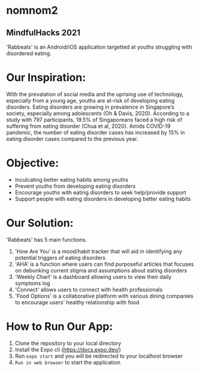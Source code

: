 # nomnom2
## MindfulHacks 2021

'Rabbeats' is an Android/iOS application targetted at youths struggling with disordered eating.

# Our Inspiration:
With the prevalation of social media and the uprising use of technology, especially from a young age, youths are at-risk of developing eating disorders. Eating disorders are growing in prevalence in Singapore’s society, especially among adolescents (Oh & Davis, 2020). According to a study with 797 participants, 19.5% of Singaporeans faced a high risk of suffering from eating disorder (Chua et al, 2020). Amids COVID-19 pandemic, the number of eating disorder cases has increased by 15% in eating disorder cases compared to the previous year.

# Objective:
- Inculcating better eating habits among youths
- Prevent youths from developing eating disorders
- Encourage youths with eating disorders to seek help/provide support
- Support people with eating disorders in developing better eating habits 

# Our Solution:
'Rabbeats' has 5 main functions.
1. 'How Are You' is a mood/habit tracker that will aid in identifying any potential triggers of eating disorders
2. 'AHA' is a function where users can find purposeful articles that focuses on debunking current stigma and assumptions about eating disorders
3. 'Weekly Chart' is a dashboard allowing users to view their daily symptoms log
4. 'Connect' allows users to connect with health professionals
5. 'Food Options' is a collaborative platform with various dining companies to encourage users' healthy relationship with food

# How to Run Our App:
1. Clone the repository to your local directory
2. Install the Expo cli (https://docs.expo.dev/)
3. Run `expo start` and you will be redirected to your localhost browser
4. `Run in web browser` to start the application
